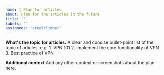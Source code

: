 ```yaml
---
name: 🧠 Plan for articles
about: Plan for the articles in the future
title: ''
labels: ''
assignees: 'arealclimber'
---
```


**What's the topic for articles.**
A clear and concise bullet-point list of the topic of articles. e.g. 1. VPN 101 2. Implement the core functionality of VPN 3. Best practice of VPN

**Additional context**
Add any other context or screenshots about the plan here.
